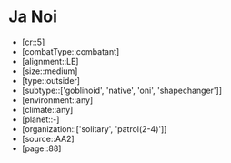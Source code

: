 
# Ja Noi

- [cr::5]
- [combatType::combatant]
- [alignment::LE]
- [size::medium]
- [type::outsider]
- [subtype::['goblinoid', 'native', 'oni', 'shapechanger']]
- [environment::any]
- [climate::any]
- [planet::-]
- [organization::['solitary', 'patrol(2-4)']]
- [source::AA2]
- [page::88]
